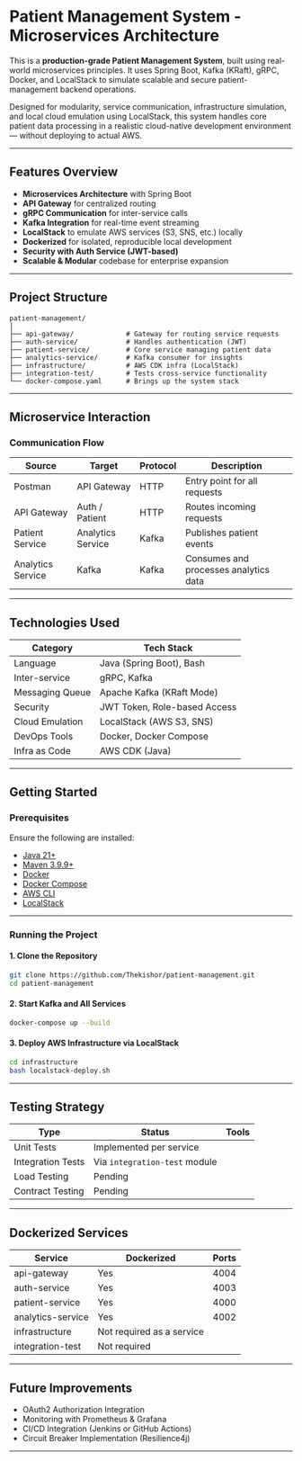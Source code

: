# Patient Management System - Microservices Architecture

This is a **production-grade Patient Management System**, built using real-world microservices principles. It uses Spring Boot, Kafka (KRaft), gRPC, Docker, and LocalStack to simulate scalable and secure patient-management backend operations.

Designed for modularity, service communication, infrastructure simulation, and local cloud emulation using LocalStack, this system handles core patient data processing in a realistic cloud-native development environment — without deploying to actual AWS.

---

## Features Overview

- **Microservices Architecture** with Spring Boot
- **API Gateway** for centralized routing
- **gRPC Communication** for inter-service calls
- **Kafka Integration** for real-time event streaming
- **LocalStack** to emulate AWS services (S3, SNS, etc.) locally
- **Dockerized** for isolated, reproducible local development
- **Security with Auth Service (JWT-based)**
- **Scalable & Modular** codebase for enterprise expansion

---

## Project Structure

```
patient-management/
│
├── api-gateway/             # Gateway for routing service requests
├── auth-service/            # Handles authentication (JWT)
├── patient-service/         # Core service managing patient data
├── analytics-service/       # Kafka consumer for insights
├── infrastructure/          # AWS CDK infra (LocalStack)
├── integration-test/        # Tests cross-service functionality
└── docker-compose.yaml      # Brings up the system stack
```

---

## Microservice Interaction

### Communication Flow

| Source              | Target               | Protocol   | Description                            |
|---------------------|----------------------|------------|----------------------------------------|
| Postman             | API Gateway          | HTTP       | Entry point for all requests           |
| API Gateway         | Auth / Patient       | HTTP       | Routes incoming requests               |
| Patient Service     | Analytics Service    | Kafka      | Publishes patient events               |
| Analytics Service   | Kafka                | Kafka      | Consumes and processes analytics data  |

---

## Technologies Used

| Category         | Tech Stack                                    |
|------------------|-----------------------------------------------|
| Language         | Java (Spring Boot), Bash                      |
| Inter-service    | gRPC, Kafka                                   |
| Messaging Queue  | Apache Kafka (KRaft Mode)                     |
| Security         | JWT Token, Role-based Access                  |
| Cloud Emulation  | LocalStack (AWS S3, SNS)                      |
| DevOps Tools     | Docker, Docker Compose                        |
| Infra as Code    | AWS CDK (Java)                                |

---

## Getting Started

### Prerequisites

Ensure the following are installed:

- [Java 21+](https://openjdk.java.net/)
- [Maven 3.9.9+](https://maven.apache.org/)
- [Docker](https://www.docker.com/get-started)
- [Docker Compose](https://docs.docker.com/compose/)
- [AWS CLI](https://docs.aws.amazon.com/cli/latest/userguide/getting-started-install.html)
- [LocalStack](https://app.localstack.cloud)

---

### Running the Project

#### 1. Clone the Repository

```bash
git clone https://github.com/Thekishor/patient-management.git
cd patient-management
```

#### 2. Start Kafka and All Services

```bash
docker-compose up --build
```

#### 3. Deploy AWS Infrastructure via LocalStack

```bash
cd infrastructure
bash localstack-deploy.sh
```

---

## Testing Strategy

| Type               | Status        | Tools                      |
|--------------------|---------------|----------------------------|
| Unit Tests         | Implemented per service |
| Integration Tests  | Via `integration-test` module |
| Load Testing       | Pending      |
| Contract Testing   | Pending      |

---

## Dockerized Services

| Service              | Dockerized | Ports         |
|----------------------|------------|---------------|
| api-gateway          | Yes    | 4004          |
| auth-service         | Yes    | 4003          |
| patient-service      | Yes    | 4000          |
| analytics-service    | Yes    | 4002          |
| infrastructure       | Not required as a service |
| integration-test     |  Not required   |

---

## Future Improvements

- OAuth2 Authorization Integration
- Monitoring with Prometheus & Grafana
- CI/CD Integration (Jenkins or GitHub Actions)
- Circuit Breaker Implementation (Resilience4j)

---

